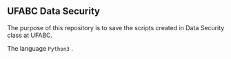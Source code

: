 ## UFABC Data Security
The purpose of this repository is to save the scripts created in Data Security class at UFABC.

The language `Python3` .